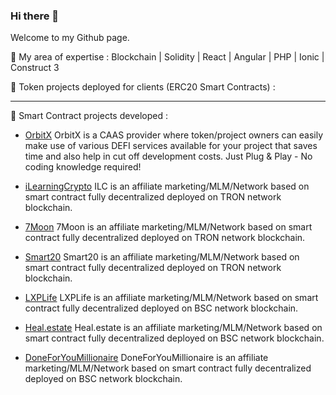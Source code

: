 ### Hi there 👋
Welcome to my Github page. 

🔭 My area of expertise : 
Blockchain | Solidity | React | Angular | PHP | Ionic | Construct 3

🌱 Token projects deployed for clients (ERC20 Smart Contracts) :

---

🌱 Smart Contract projects developed :
- [OrbitX](https://orbitx.io) 
OrbitX is a CAAS provider where token/project owners can easily make use of various DEFI services available for your project that saves time and also help in cut off development costs. Just Plug & Play - No coding knowledge required!

- [iLearningCrypto](https://www.ilearningcrypto.io/)
ILC is an affiliate marketing/MLM/Network based on smart contract fully decentralized deployed on TRON network blockchain.

- [7Moon](https://tronscan.org/#/contract/TGcsr8d8L2QC9Kpuindu1x9b8XSyef4p9x/code)
7Moon is an affiliate marketing/MLM/Network based on smart contract fully decentralized deployed on TRON network blockchain.

- [Smart20](https://tronscan.org/#/contract/TLzCxwY6geARqrd3Y6qBMPxzafLHk2xHYC/code)
Smart20 is an affiliate marketing/MLM/Network based on smart contract fully decentralized deployed on TRON network blockchain.

- [LXPLife](https://www.richlifex.io/app/)
LXPLife is an affiliate marketing/MLM/Network based on smart contract fully decentralized deployed on BSC network blockchain.

- [Heal.estate](https://www.heal.estate/app/#!/)
Heal.estate is an affiliate marketing/MLM/Network based on smart contract fully decentralized deployed on BSC network blockchain.

- [DoneForYouMillionaire]()
DoneForYouMillionaire is an affiliate marketing/MLM/Network based on smart contract fully decentralized deployed on BSC network blockchain.
